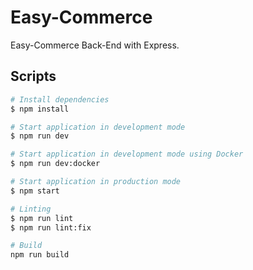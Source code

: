 # Easy-Commerce

Easy-Commerce Back-End with Express.

## Scripts

``` bash
# Install dependencies
$ npm install

# Start application in development mode
$ npm run dev

# Start application in development mode using Docker
$ npm run dev:docker

# Start application in production mode
$ npm start

# Linting
$ npm run lint
$ npm run lint:fix

# Build
npm run build
```
